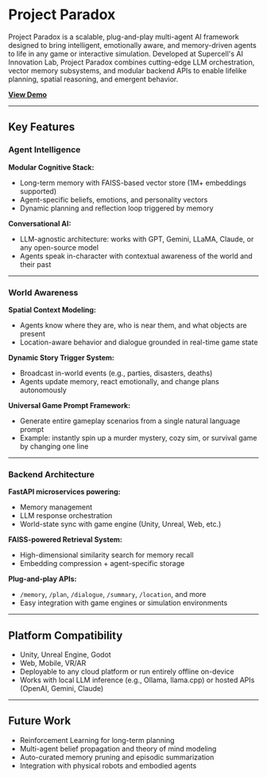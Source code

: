 # Project Paradox

Project Paradox is a scalable, plug-and-play multi-agent AI framework designed to bring intelligent, emotionally aware, and memory-driven agents to life in any game or interactive simulation. Developed at Supercell's AI Innovation Lab, Project Paradox combines cutting-edge LLM orchestration, vector memory subsystems, and modular backend APIs to enable lifelike planning, spatial reasoning, and emergent behavior.

**[View Demo](https://www.youtube.com/watch?v=_LdutpKmYlw)**

---

## Key Features

### Agent Intelligence

**Modular Cognitive Stack:**
- Long-term memory with FAISS-based vector store (1M+ embeddings supported)
- Agent-specific beliefs, emotions, and personality vectors
- Dynamic planning and reflection loop triggered by memory

**Conversational AI:**
- LLM-agnostic architecture: works with GPT, Gemini, LLaMA, Claude, or any open-source model
- Agents speak in-character with contextual awareness of the world and their past

---

### World Awareness

**Spatial Context Modeling:**
- Agents know where they are, who is near them, and what objects are present
- Location-aware behavior and dialogue grounded in real-time game state

**Dynamic Story Trigger System:**
- Broadcast in-world events (e.g., parties, disasters, deaths)
- Agents update memory, react emotionally, and change plans autonomously

**Universal Game Prompt Framework:**
- Generate entire gameplay scenarios from a single natural language prompt
- Example: instantly spin up a murder mystery, cozy sim, or survival game by changing one line

---

### Backend Architecture

**FastAPI microservices powering:**
- Memory management
- LLM response orchestration
- World-state sync with game engine (Unity, Unreal, Web, etc.)

**FAISS-powered Retrieval System:**
- High-dimensional similarity search for memory recall
- Embedding compression + agent-specific storage

**Plug-and-play APIs:**
- `/memory`, `/plan`, `/dialogue`, `/summary`, `/location`, and more
- Easy integration with game engines or simulation environments

---

## Platform Compatibility

- Unity, Unreal Engine, Godot
- Web, Mobile, VR/AR
- Deployable to any cloud platform or run entirely offline on-device
- Works with local LLM inference (e.g., Ollama, llama.cpp) or hosted APIs (OpenAI, Gemini, Claude)

---

## Future Work

- Reinforcement Learning for long-term planning
- Multi-agent belief propagation and theory of mind modeling
- Auto-curated memory pruning and episodic summarization
- Integration with physical robots and embodied agents
